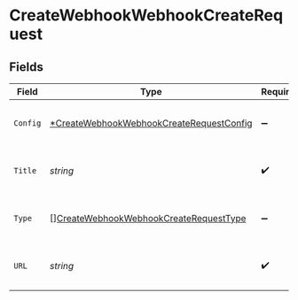 # CreateWebhookWebhookCreateRequest


## Fields

| Field                                                                                                          | Type                                                                                                           | Required                                                                                                       | Description                                                                                                    |
| -------------------------------------------------------------------------------------------------------------- | -------------------------------------------------------------------------------------------------------------- | -------------------------------------------------------------------------------------------------------------- | -------------------------------------------------------------------------------------------------------------- |
| `Config`                                                                                                       | [*CreateWebhookWebhookCreateRequestConfig](../../models/operations/createwebhookwebhookcreaterequestconfig.md) | :heavy_minus_sign:                                                                                             | Configuration of webhook packages collection.                                                                  |
| `Title`                                                                                                        | *string*                                                                                                       | :heavy_check_mark:                                                                                             | Title of the webhook for use on tenant side.                                                                   |
| `Type`                                                                                                         | [][CreateWebhookWebhookCreateRequestType](../../models/operations/createwebhookwebhookcreaterequesttype.md)    | :heavy_minus_sign:                                                                                             | What kind of events to be sent by the webhook.                                                                 |
| `URL`                                                                                                          | *string*                                                                                                       | :heavy_check_mark:                                                                                             | The callback URL to be called by the webhook.                                                                  |